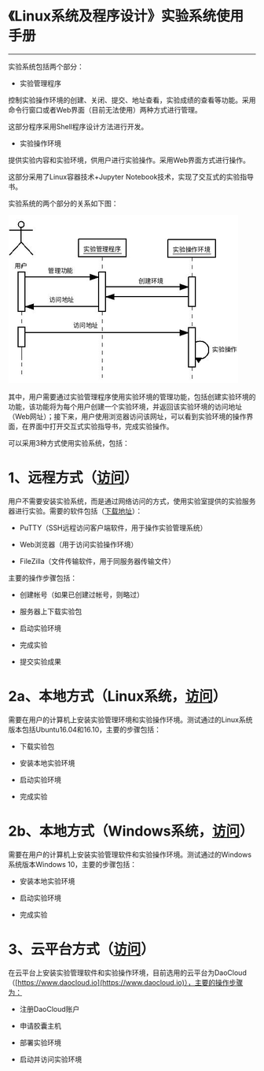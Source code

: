 《Linux系统及程序设计》实验系统使用手册
======
******

实验系统包括两个部分：

* 实验管理程序

控制实验操作环境的创建、关闭、提交、地址查看，实验成绩的查看等功能。采用命令行窗口或者Web界面（目前无法使用）两种方式进行管理。

这部分程序采用Shell程序设计方法进行开发。

* 实验操作环境

提供实验内容和实验环境，供用户进行实验操作。采用Web界面方式进行操作。

这部分采用了Linux容器技术+Jupyter Notebook技术，实现了交互式的实验指导书。

实验系统的两个部分的关系如下图：

![实验系统操作流程](pics/flow.jpeg)

其中，用户需要通过实验管理程序使用实验环境的管理功能，包括创建实验环境的功能，该功能将为每个用户创建一个实验环境，并返回该实验环境的访问地址（Web网址）；接下来，用户使用浏览器访问该网址，可以看到实验环境的操作界面，在界面中打开交互式实验指导书，完成实验操作。

可以采用3种方式使用实验系统，包括：

# 1、远程方式（[访问](server/)）

用户不需要安装实验系统，而是通过网络访问的方式，使用实验室提供的实验服务器进行实验。需要的软件包括（[下载地址](http://vlab.cs.swust.edu.cn:8081/linuxCourse/linux2017/README/tree/master/software)）：

* PuTTY（SSH远程访问客户端软件，用于操作实验管理系统）

* Web浏览器（用于访问实验操作环境）

* FileZilla（文件传输软件，用于同服务器传输文件）

主要的操作步骤包括：

* 创建帐号（如果已创建过帐号，则略过）

* 服务器上下载实验包

* 启动实验环境

* 完成实验

* 提交实验成果

# 2a、本地方式（Linux系统，[访问](linux/)）

需要在用户的计算机上安装实验管理环境和实验操作环境。测试通过的Linux系统版本包括Ubuntu16.04和16.10，主要的步骤包括：

* 下载实验包

* 安装本地实验环境

* 启动实验环境

* 完成实验

# 2b、本地方式（Windows系统，[访问](windows/)）

需要在用户的计算机上安装实验管理软件和实验操作环境。测试通过的Windows系统版本Windows 10，主要的步骤包括：

* 安装本地实验环境

* 启动实验环境

* 完成实验

# 3、云平台方式（[访问](cloud/)）

在云平台上安装实验管理软件和实验操作环境，目前选用的云平台为DaoCloud（[https://www.daocloud.io](https://www.daocloud.io)），主要的操作步骤为：

* 注册DaoCloud账户

* 申请胶囊主机

* 部署实验环境

* 启动并访问实验环境